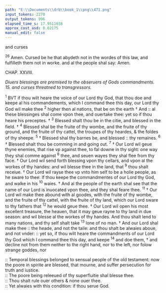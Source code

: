 ```yaml
---
path: "E:\\Documents\\drb\\book_1\\png\\471.png"
input_tokens: 2270
output_tokens: 996
elapsed_time_s: 17.9511038
approx_cost_usd: 0.02175
manual_edit: false
---
```

and curses

<sup>26</sup> Amen. Cursed be he that abydeth not in the wordes of this law, and fulfilleth them not in worke. and al the people shal say: Amen.

CHAP. XXVIII.

*Diuers blessings are premised to the obseruers of Gods commandments. 15. and curses threatned to transgressors.*

<sup>1</sup> BVT if thou wilt heare the voice of our Lord thy God, that thou doe and keepe al his commandements, which I command thee this day, our Lord thy God wil make thee <sup>2</sup> higher then al nations, that be on the earth † And :: al these blessinges shal come vpon thee, and ouertake thee: yet so if thou heare his preceptes. † <sup>3</sup> Blessed shalt thou be in the citie, and blessed in the field. † <sup>4</sup> Blessed shal be the fruite of thy wombe, and the fruite of thy ground, and the fruite of thy cattel, the troupes of thy heardes, & the foldes of thy sheepe. <sup>5</sup> † Blessed shal thy barnes be, and blessed :: thy remaines. <sup>6</sup> † Blessed shalt thou be comming in and going out. <sup>7</sup> † Our Lord wil geue thyne enemies, that rise vp against thee, to fal downe in thy sight: one way they shal comme against <sup>8</sup> thee, and seuen wayes they shal flee from thy face. † Our Lord wil send forth blessing vpon thy cellars, and vpon al the workes of thy handes: and wil blesse thee in the land, that <sup>9</sup> thou shalt receiue. † Our Lord wil rayse thee vp vnto him self to be a holie people, as he sware to thee: If thou keepe the commandmentes of our Lord thy God, and walke in his <sup>10</sup> waies. † And al the people of the earth shal see that the name of our Lord is inuocated vpon thee, and they shal feare thee. <sup>11</sup> † Our Lord wil make thee abound with al goodes, with the fruite of thy wombe, and the fruite of thy cattel, with the fruite of thy land, which our Lord sware to thy fathers that <sup>12</sup> he would geue thee. † Our Lord wil open his most excellent treasure, the heauen, that it may geue rayne to thy land in due season: and wil blesse al the workes of thy handes. And thou shalt lend to many nations, and thy self shalt take <sup>13</sup> lone of no man. † And our Lord shal make thee :: the heade, and not the taile: and thou shalt be alwaies aboue, and not vnder: :: yet so, if thou wilt heare the commandments of our Lord thy God which I command thee this day, and keepe <sup>14</sup> and doe them, † and decline not from them neither to the right hand, nor to the left, nor folow strange goddes, nor

<aside>:: Temporal blessings belonged to sensual people of the old testament: now the poore in spirite are blessed, that mourne, and suffer persecution for truth and iustice.</aside>

<aside>:: The poore being releeued of thy superfluitie shal blesse thee.</aside>

<aside>:: Thou shalt rule ouer others & none ouer thee.</aside>

<aside>:: Yet alwaies with this condition: if thou serue God.</aside>

[^1]: Temporal blessings belonged to sensual people of the old testament: now the poore in spirite are blessed, that mourne, and suffer persecution for truth and iustice.

[^2]: The poore being releeued of thy superfluitie shal blesse thee.

[^3]: Thou shalt rule ouer others & none ouer thee.

[^4]: Yet alwaies with this condition: if thou serue God.